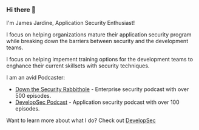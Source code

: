 ### Hi there 👋

I'm James Jardine, Application Security Enthusiast!

I focus on helping organizations mature their application security program while breaking down the barriers between security and the development teams. 

I focus on helping impement training options for the development teams to enghance their current skillsets with security techniques.

I am an avid Podcaster:
- <a href="podcast.wh1t3rabbit.net">Down the Security Rabbithole</a> - Enterprise security podcast with over 500 episodes. 
- <a href="podcast.developsec.com">DevelopSec Podcast</a> - Application security podcast with over 100 episodes.

Want to learn more about what I do? Check out <a href="www.developsec.com">DevelopSec</a>



